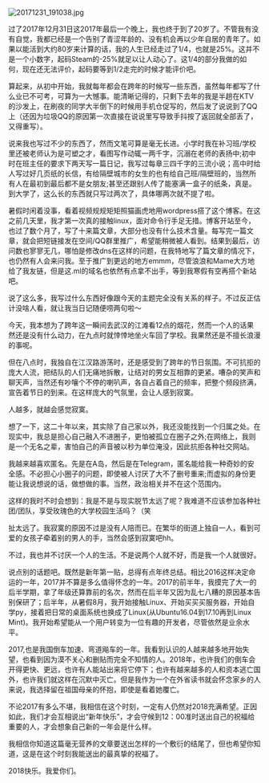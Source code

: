![20171231_191038.jpg](https://i.yusa.me/2JU6Ry9m1PYQ.jpg)

过了2017年12月31日这2017年最后一个晚上，我也终于到了20岁了。不管我有没有自觉，我都已经是一个告别了青涩年龄的、没有机会再以少年自居的青年了。如果以能活到大约80岁来计算的话，我的人生已经走过了1/4，也就是25%。这并不是一个小数字，起码Steam的-25%就足以让人动心了。这1/4的部分我做的如何，现在还无法评价，起码要等到1/2走完的时候才能评价吧。 

算起来，从初中开始，我就每年都会在跨年的时候写一些东西，虽然每年都写了什么业已不可考，可算为一大憾事。能清晰记得的，只剩下去年的我是半趟在KTV的沙发上，在刷夜的同学大半倒下的时候用手机仓促写的，然后发了说说到了QQ上（还因为垃圾QQ的原因第一次直接在说说里写导致手抖按了返回就全部丢了，又得重写）。 

说来我也写过不少的东西了，然而文笔可算是毫无长进。小学时我在补习班/学校里还被老师认为是可塑之才，看图写作动辄一两千字，沉溺在老师的表扬中;初中时在班主任的要求下两天写一篇日记，我写过每章三四千字的三流小说；高中时给人写过好几页纸的长信，有给隔壁城市的女生的也有给自己班/隔壁班的，当然所有人在最初到最后都不是女朋友;甚至还跟别人传了能塞满一盒子的纸条，真是。到大学了，这么长的东西就只写过两次了，具体哪两次就不提了啦。 

暑假时闲着没事，看着视频规规矩矩照猫画虎地用wordpress搭了这个博客。在这之前几天里，我才第一次真的接触linux，面对命令行手足无措。博客开站至今，也过了数个月了，写了十来篇文章，大部分也没有什么技术含量。每写完一篇文章，就会把短链接发在空间/QQ群里推广，希望能稍微被人看到。结果到最后，访问数也寥寥无几，哪怕是修改dns在这样的问题，在我特地写了篇文章的情况下，也仍然有人会来问我。至于推广到更远的地方emmm，尽管浪浪和Mame大方地给了我友链，但是这.ml的域名也依然有点拿不出手，等到我寒假有空再搭个新站吧。 

说了这么多，我写过什么东西好像跟今天的主题完全没有关系的样子。不过反正估计没啥人看，就让我当日记随便唠两句啦～ 

今天，我本想为了跨年这一瞬间去武汉的江滩看12点的烟花，然而一个人的话果然还是没有什么动力，在九点时就悻悻地坐火车回了学校。我果然还是不擅长浪漫的事呢。 

但在八点时，我独自在江汉路游荡时，还是感受到了跨年的节日氛围。不可抗拒的庞大人流，把结队的人们无痛地拆散，让结对的男女互相靠的更紧。嘈杂的笑声和聊天声，当然还有吵嚷个不停的喇叭声，各自占着自己的频率，把整个频段挤满，宣告着节日的到来。在这样庞大的气氛里，会让人感到寂寞。 

人越多，就越会感觉寂寞。 

想了一下，这二十年以来，其实除了自己家以外，我还没能找到一个归属之处。在现实中，我总是担心自己融入不进圈子，更怕被孤立在圈子之外;在网络上，我则是一个无名之辈，害怕自己的声音被以秒为单位淹没，因此抗拒各种社交网站。 

我越来越喜欢匿名。先是在A岛，然后是在Telegram，匿名能给我一种奇妙的安全感。不必担心小圈子的问题，即使被人讨厌了大不了删号重来;而虚拟的身份更能让我说想说的话，做想做的事。当然，政治相关并不在这个范围内。 

这样的我时不时会想到：我是不是与现实脱节太远了呢？我难道不应该参加各种社团/团队，享受玫瑰色的大学校园生活吗？（笑 

扯太远了。我寂寞的原因不过是没有人陪而已。在繁华的街道上独自一人，看到可爱的女孩子牵着别的男人的手，当然会感到寂寞吧hh。 

不过，我也并不讨厌一个人的生活。不是说两个人就不好，而是我一个人就很好。 

说点别的话题吧。既然是新年第一贴，总得有点年终总结。相比2016这样决定命运的一年，2017并不算是多么值得怀念的一年。2017的前半年，我摸完了大一的后半学期，拿了年级还算靠前的名次，然而在后半年又因为乱七八糟的原因基本告别保研了；后半年，从暑假8月，我开始接触Linux、开始买买买服务器，开始自学py，接着把日常的桌面系统也换成了Linux(从Ubuntu16.04到17.10再到Linux Mint)。我开始希望能从一个用户转变为一位有趣的开发者，尽管依然是业余水平。 

2017,也是我国倒车加速、弯道飚车的一年。我看到认识的人越来越多地开始失望，也看到因为漠不关心和删贴而完全不知情的人。2018年，也许我们的倒车会开得更快、更远，也许有人能站出来将它停下；也许有越来越多的人和资本逃亡国外，也许我们就这样在沉默中灭亡。但是我作为一个在外省读书就会怀念家乡的人来说，我选择留在祖国母亲的怀抱，即使是看着她覆亡。 

不论2017有多么不堪，我相信在这个时刻，一定有人仍然对2018充满希望。正因如此，我们才会互相说出“新年快乐”，才会守候到12：00准时送出自己的祝福给重要的人，才会想象自己新的一年会是什么样。 

我相信你知道这篇毫无营养的文章要送出怎样的一个敷衍的结尾了，但也希望你知道，这是在这个时刻我能送出的最真挚的祝福了。 

2018快乐。我爱你们。 